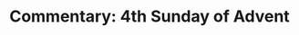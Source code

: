 ---
title: "Commentary: 4th Sunday of Advent"
layout: reader
description: "Theme: Jesus Christ will reign forever"
feature_image: posts/commentary-advent.jpg
category: commentary
published: true
---